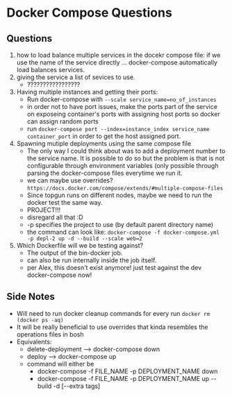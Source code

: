 # Docker Compose Questions

## Questions

 1. how to load balance multiple services in the docekr compose file: 
    if we use the name of the service directly ... docker-compose automatically load balances services.
 2. giving the service a list of sevices to use.
    - ?????????????????
 3. Having multiple instances and getting their ports:
    - Run docker-compose with `--scale service_name=no_of_instances`
    - in order not to have port issues, make the ports part of the service on exposeing container's ports with assigning host ports so docker can assign random ports
    - run `docker-compose port --index=instance_index service_name container_port` in order to get the host assigned port.
 4. Spawning mutiple deployments using the same compose file
    - The only way I could think about was to add a deployment number to the service name. It is possible to do so but the problem is that is not configurable through environment variables (only possible through parsing the docker-compose files everytime we run it.
    - we can maybe use overrides? `https://docs.docker.com/compose/extends/#multiple-compose-files`
    - Since topgun runs on different nodes, maybe we need to run the docker test the same way.
    - PROJECT!!!
    - disregard all that :D
    - -p specifies the project to use (by default parent directory name)
    - the command can look like: `docker-compose -f docker-compose.yml -p depl-2 up -d --build --scale web=2`
 5. Which Dockerfile will we be testing against?
    - The output of the bin-docker job.
    - can also be run internally inside the job itself.
    - per Alex, this doesn't exist anymore! just test against the dev docker-compose now!

## Side Notes

- Will need to run docker cleanup commands for every run `docker rm (docker ps -aq)`
- It will be really beneficial to use overrides that kinda resembles the operations files in bosh
- Equivalents:
  - delete-deployment --> docker-compose down
  - deploy --> docker-compose up
  - command will either be
    - docker-compose -f FILE_NAME -p DEPLOYMENT_NAME down
    - docker-compose -f FILE_NAME -p DEPLOYMENT_NAME up --build -d [--extra tags]
